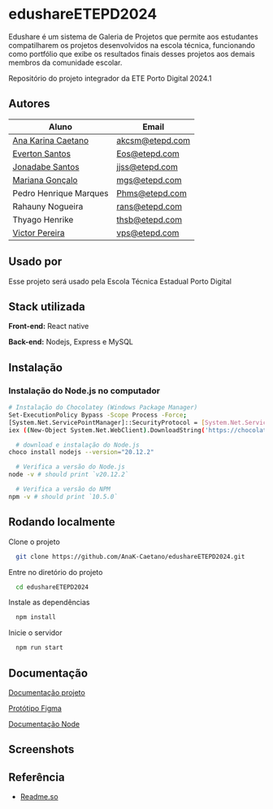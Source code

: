 # edushareETEPD2024
Edushare é um sistema de Galeria de Projetos que permite aos estudantes compatilharem os projetos desenvolvidos na escola técnica, funcionando como portfólio que exibe os resultados finais desses projetos aos demais membros da comunidade escolar.

Repositório do projeto integrador da ETE Porto Digital 2024.1


## Autores

|Aluno                           | Email |
|---------------------------------------|--------------|
| [Ana Karina Caetano](https://github.com/AnaK-Caetano)| akcsm@etepd.com |
| [Everton Santos](https://github.com/everton-ods)  |Eos@etepd.com|
| [Jonadabe Santos](https://github.com/JonnadabeSantos) |jjss@etepd.com|
| [Mariana Gonçalo](https://github.com/Mariianah-Santos)|mgs@etepd.com|
| Pedro Henrique Marques| Phms@etepd.com |
| Rahauny Nogueira | rans@etepd.com |
| Thyago Henrike | thsb@etepd.com  |
| [Victor Pereira](https://github.com/victorPereira2) | vps@etepd.com|




## Usado por

Esse projeto será usado pela Escola Técnica Estadual Porto Digital


## Stack utilizada

**Front-end:** React native

**Back-end:** Nodejs, Express e MySQL


## Instalação

### Instalação do Node.js no computador

```bash
# Instalação do Chocolatey (Windows Package Manager)
Set-ExecutionPolicy Bypass -Scope Process -Force;
[System.Net.ServicePointManager]::SecurityProtocol = [System.Net.ServicePointManager]::SecurityProtocol -bor 3072;
iex ((New-Object System.Net.WebClient).DownloadString('https://chocolatey.org/install.ps1'));
```
    
```bash
  # download e instalação do Node.js
choco install nodejs --version="20.12.2"
```
```bash
  # Verifica a versão do Node.js
node -v # should print `v20.12.2`
```
```bash
  # Verifica a versão do NPM
npm -v # should print `10.5.0`
```
    
## Rodando localmente

Clone o projeto

```bash
  git clone https://github.com/AnaK-Caetano/edushareETEPD2024.git
```

Entre no diretório do projeto

```bash
  cd edushareETEPD2024
```

Instale as dependências

```bash
  npm install
```

Inicie o servidor

```bash
  npm run start
```


## Documentação

[Documentação projeto](https://docs.google.com/document/d/1mUfi_to69CI72wgCA08u-GLUWeYXGCgUe5fOkx7VCVc/edit?usp=sharing)

[Protótipo Figma](https://www.figma.com/file/J3VmFberZqdBuQjupKMt8k/PI3?type=design&node-id=0-1&mode=design)

[Documentação Node](https://nodejs.org/en/download/package-manager)



## Screenshots


## Referência

 - [Readme.so](https://readme.so/pt)
